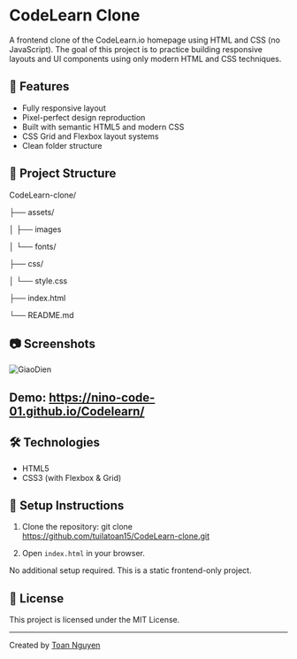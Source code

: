 
# CodeLearn Clone

A frontend clone of the CodeLearn.io homepage using HTML and CSS (no JavaScript). The goal of this project is to practice building responsive layouts and UI components using only modern HTML and CSS techniques.

## 🚀 Features

- Fully responsive layout
- Pixel-perfect design reproduction
- Built with semantic HTML5 and modern CSS
- CSS Grid and Flexbox layout systems
- Clean folder structure

## 📁 Project Structure

CodeLearn-clone/

├── assets/

│   ├── images

│   └── fonts/

├── css/

│   └── style.css

├── index.html

└── README.md

## 📷 Screenshots

![GiaoDien](https://github.com/tuilatoan15/CodeLearn-clone/blob/main/assets/images/demo.png)

## Demo: https://nino-code-01.github.io/Codelearn/

## 🛠️ Technologies

- HTML5
- CSS3 (with Flexbox & Grid)

## 📌 Setup Instructions

1. Clone the repository:
git clone https://github.com/tuilatoan15/CodeLearn-clone.git

2. Open `index.html` in your browser.

No additional setup required. This is a static frontend-only project.

## 📄 License

This project is licensed under the MIT License.

---

Created by [Toan Nguyen](https://github.com/tuilatoan15)
